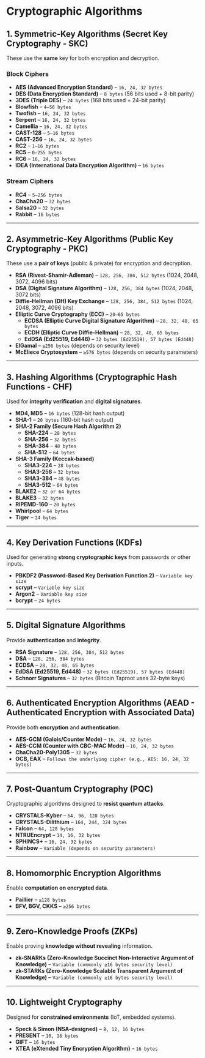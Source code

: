 # Cryptographic Algorithms

## 1. Symmetric-Key Algorithms (Secret Key Cryptography - SKC)
These use the **same** key for both encryption and decryption.

### Block Ciphers
- **AES (Advanced Encryption Standard)** – `16, 24, 32 bytes`
- **DES (Data Encryption Standard)** – `8 bytes` (56 bits used + 8-bit parity)
- **3DES (Triple DES)** – `24 bytes` (168 bits used + 24-bit parity)
- **Blowfish** – `4–56 bytes`
- **Twofish** – `16, 24, 32 bytes`
- **Serpent** – `16, 24, 32 bytes`
- **Camellia** – `16, 24, 32 bytes`
- **CAST-128** – `5–16 bytes`
- **CAST-256** – `16, 24, 32 bytes`
- **RC2** – `1–16 bytes`
- **RC5** – `0–255 bytes`
- **RC6** – `16, 24, 32 bytes`
- **IDEA (International Data Encryption Algorithm)** – `16 bytes`

### Stream Ciphers
- **RC4** – `5–256 bytes`
- **ChaCha20** – `32 bytes`
- **Salsa20** – `32 bytes`
- **Rabbit** – `16 bytes`

---

## 2. Asymmetric-Key Algorithms (Public Key Cryptography - PKC)
These use a **pair of keys** (public & private) for encryption and decryption.

- **RSA (Rivest-Shamir-Adleman)** – `128, 256, 384, 512 bytes` (1024, 2048, 3072, 4096 bits)
- **DSA (Digital Signature Algorithm)** – `128, 256, 384 bytes` (1024, 2048, 3072 bits)
- **Diffie-Hellman (DH) Key Exchange** – `128, 256, 384, 512 bytes` (1024, 2048, 3072, 4096 bits)
- **Elliptic Curve Cryptography (ECC)** – `20–65 bytes`
  - **ECDSA (Elliptic Curve Digital Signature Algorithm)** – `28, 32, 48, 65 bytes`
  - **ECDH (Elliptic Curve Diffie-Hellman)** – `28, 32, 48, 65 bytes`
  - **EdDSA (Ed25519, Ed448)** – `32 bytes (Ed25519), 57 bytes (Ed448)`
- **ElGamal** – `≥256 bytes` (depends on security level)
- **McEliece Cryptosystem** – `≥576 bytes` (depends on security parameters)

---

## 3. Hashing Algorithms (Cryptographic Hash Functions - CHF)
Used for **integrity verification** and **digital signatures**.

- **MD4, MD5** – `16 bytes` (128-bit hash output)
- **SHA-1** – `20 bytes` (160-bit hash output)
- **SHA-2 Family (Secure Hash Algorithm 2)**
  - **SHA-224** – `28 bytes`
  - **SHA-256** – `32 bytes`
  - **SHA-384** – `48 bytes`
  - **SHA-512** – `64 bytes`
- **SHA-3 Family (Keccak-based)**
  - **SHA3-224** – `28 bytes`
  - **SHA3-256** – `32 bytes`
  - **SHA3-384** – `48 bytes`
  - **SHA3-512** – `64 bytes`
- **BLAKE2** – `32 or 64 bytes`
- **BLAKE3** – `32 bytes`
- **RIPEMD-160** – `20 bytes`
- **Whirlpool** – `64 bytes`
- **Tiger** – `24 bytes`

---

## 4. Key Derivation Functions (KDFs)
Used for generating **strong cryptographic keys** from passwords or other inputs.

- **PBKDF2 (Password-Based Key Derivation Function 2)** – `Variable key size`
- **scrypt** – `Variable key size`
- **Argon2** – `Variable key size`
- **bcrypt** – `24 bytes`

---

## 5. Digital Signature Algorithms
Provide **authentication** and **integrity**.

- **RSA Signature** – `128, 256, 384, 512 bytes`
- **DSA** – `128, 256, 384 bytes`
- **ECDSA** – `28, 32, 48, 65 bytes`
- **EdDSA (Ed25519, Ed448)** – `32 bytes (Ed25519), 57 bytes (Ed448)`
- **Schnorr Signatures** – `32 bytes` (Bitcoin Taproot uses 32-byte keys)

---

## 6. Authenticated Encryption Algorithms (AEAD - Authenticated Encryption with Associated Data)
Provide both **encryption** and **authentication**.

- **AES-GCM (Galois/Counter Mode)** – `16, 24, 32 bytes`
- **AES-CCM (Counter with CBC-MAC Mode)** – `16, 24, 32 bytes`
- **ChaCha20-Poly1305** – `32 bytes`
- **OCB, EAX** – `Follows the underlying cipher (e.g., AES: 16, 24, 32 bytes)`

---

## 7. Post-Quantum Cryptography (PQC)
Cryptographic algorithms designed to **resist quantum attacks**.

- **CRYSTALS-Kyber** – `64, 96, 128 bytes`
- **CRYSTALS-Dilithium** – `164, 244, 324 bytes`
- **Falcon** – `64, 128 bytes`
- **NTRUEncrypt** – `14, 16, 32 bytes`
- **SPHINCS+** – `16, 24, 32 bytes`
- **Rainbow** – `Variable (depends on security parameters)`

---

## 8. Homomorphic Encryption Algorithms
Enable **computation on encrypted data**.

- **Paillier** – `≥128 bytes`
- **BFV, BGV, CKKS** – `≥256 bytes`

---

## 9. Zero-Knowledge Proofs (ZKPs)
Enable proving **knowledge without revealing** information.

- **zk-SNARKs (Zero-Knowledge Succinct Non-Interactive Argument of Knowledge)** – `Variable (commonly ≥16 bytes security level)`
- **zk-STARKs (Zero-Knowledge Scalable Transparent Argument of Knowledge)** – `Variable (commonly ≥16 bytes security level)`

---

## 10. Lightweight Cryptography
Designed for **constrained environments** (IoT, embedded systems).

- **Speck & Simon (NSA-designed)** – `8, 12, 16 bytes`
- **PRESENT** – `10, 16 bytes`
- **GIFT** – `16 bytes`
- **XTEA (eXtended Tiny Encryption Algorithm)** – `16 bytes`
